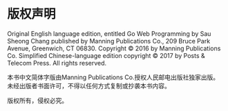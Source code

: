 # 版权声明

Original English language edition, entitled Go Web Programming by Sau Sheong Chang published by Manning Publications Co., 209 Bruce Park Avenue, Greenwich, CT 06830. Copyright © 2016 by Manning Publications Co. Simplified Chinese-language edition copyright © 2017 by Posts & Telecom Press. All rights reserved.

本书中文简体字版由Manning Publications Co.授权人民邮电出版社独家出版。未经出版者书面许可，不得以任何方式复制或抄袭本书内容。

版权所有，侵权必究。



